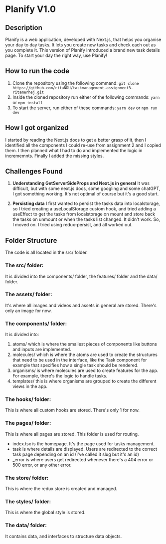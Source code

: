 # Planify V1.0

## Description

Planify is a web application, developed with Next.js, that helps you organise your day to day tasks.
It lets you create new tasks and check each out as you complete it.
This version of Planify introduced a brand new task details page.
To start your day the right way, use Planify!

## How to run the code

1. Clone the repository using the following command:
   `git clone https://github.com/ritaNDU/taskmanagement-assignment3-ritamerhej.git`
2. Inside the cloned repository run either of the following commands:
   `yarn` or `npm install`
3. To start the server, run either of these commands:
   `yarn dev` or `npm run dev`

## How I got organized

I started by reading the Next.js docs to get a better grasp of it, then I identified all the components I could re-use from assignment 2 and I copied them. I then planned what I had to do and implemented the logic in incrememnts. Finally I added the missing styles.

## Challenges Found

1. **Understanding GetServerSideProps and Next.js in general**
   It was difficult, but with some next.js docs, some googling and some chatGPT, I got something working. It's not optimal of course but it's a good start.

2. **Persisting data**
   I first wanted to persist the tasks data into localstorage, so I tried creating a useLocalStorage custom hook, and tried adding a useEffect to get the tasks from localstorage on mount and store back the tasks on unmount or when the tasks list changed. It didn't work. So, I moved on. I tried using redux-persist, and all worked out.

## Folder Structure

The code is all located in the src/ folder.

### The src/ folder:

It is divided into the components/ folder, the features/ folder and the data/ folder.

### The assets/ folder:

It's where all images and videos and assets in general are stored. There's only an image for now.

### The components/ folder:

It is divided into:

1. atoms/ which is where the smallest pieces of components like buttons and inputs are implemented.
2. molecules/ which is where the atoms are used to create the structures that need to be used in the interface, like the Task component for example that specifies how a single task should be rendered.
3. organisms/ is where molecules are used to create features for the app. For example, there's the logic to handle tasks.
4. templates/ this is where organisms are grouped to create the different views in the app.

### The hooks/ folder:

This is where all custom hooks are stored. There's only 1 for now.

### The pages/ folder:

This is where all pages are stored.
This folder is used for routing.

- index.tsx is the homepage. It's the page used for tasks management.
- task is where details are displayed. Users are redirected to the correct task page depending on an id (I've called it slug but it's an id)
- \_error is where users get redirected whenever there's a 404 error or 500 error, or any other error.

### The store/ folder:

This is where the redux store is created and managed.

### The styles/ folder:

This is where the global style is stored.

### The data/ folder:

It contains data, and interfaces to structure data objects.
